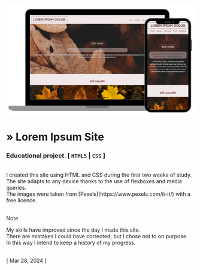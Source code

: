 ![Preview](/assets/github_md_preview.png)

# » Lorem Ipsum Site 
### Educational project. [ `HTML5` | `CSS` ]

<br>
I created this site using HTML and CSS during the first two weeks of study.<br>
The site adapts to any device thanks to the use of flexboxes and media queries.<br>
The images were taken from [Pexels](https://www.pexels.com/it-it/) with a free licence.<br>
<br>

> [!NOTE] 
> My skills have improved since the day I made this site.<br>
> There are mistakes I could have corrected, but I chose not to on purpose.<br>
> In this way I intend to keep a history of my progress.<br>
<br>
[ Mar 28, 2024 ]
